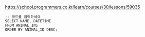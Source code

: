 https://school.programmers.co.kr/learn/courses/30/lessons/59035

```
-- 코드를 입력하세요
SELECT NAME, DATETIME
FROM ANIMAL_INS
ORDER BY ANIMAL_ID DESC;
```